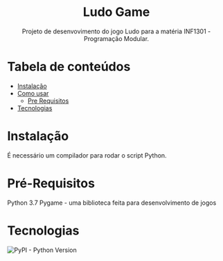 <h1 align="center">Ludo Game</h1>
<p align="center">Projeto de desenvovimento do jogo Ludo para a matéria INF1301 - Programação Modular.</p>

Tabela de conteúdos
=================
<!--ts-->
 * [Instalação](#instalação)
 * [Como usar](#como-usar)
      * [Pre Requisitos](#pre-requisitos)
 * [Tecnologias](#tecnologias)
<!--te-->

Instalação
=================
<p>É necessário um compilador para rodar o script Python.</p>

Pré-Requisitos
=================
Python 3.7
Pygame - uma biblioteca feita para desenvolvimento de jogos

Tecnologias
=================
![PyPI - Python Version](https://img.shields.io/pypi/pyversions/py)
